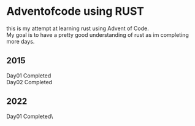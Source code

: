 # Adventofcode using RUST
this is my attempt at learning rust using Advent of Code.   
My goal is to have a pretty good understanding of rust as im completing more days.
## 2015
Day01 Completed  
Day02 Completed

## 2022
Day01 Completed\

